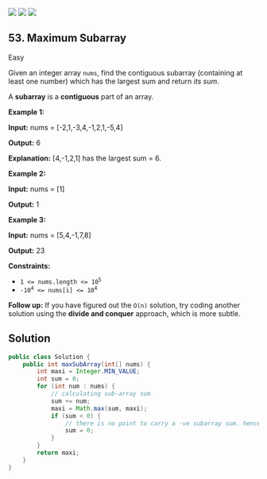 [![](https://img.shields.io/github/stars/javadev/LeetCode-in-Java?label=Stars&style=flat-square)](https://github.com/javadev/LeetCode-in-Java)
[![](https://img.shields.io/github/forks/javadev/LeetCode-in-Java?label=Fork%20me%20on%20GitHub%20&style=flat-square)](https://github.com/javadev/LeetCode-in-Java/fork)
[![](https://img.shields.io/badge/-LeetCode%20in%20Kotlin-blue?style=flat-square)](https://github.com/javadev/LeetCode-in-Kotlin)

## 53\. Maximum Subarray

Easy

Given an integer array `nums`, find the contiguous subarray (containing at least one number) which has the largest sum and return _its sum_.

A **subarray** is a **contiguous** part of an array.

**Example 1:**

**Input:** nums = [-2,1,-3,4,-1,2,1,-5,4]

**Output:** 6

**Explanation:** [4,-1,2,1] has the largest sum = 6. 

**Example 2:**

**Input:** nums = [1]

**Output:** 1 

**Example 3:**

**Input:** nums = [5,4,-1,7,8]

**Output:** 23 

**Constraints:**

*   <code>1 <= nums.length <= 10<sup>5</sup></code>
*   <code>-10<sup>4</sup> <= nums[i] <= 10<sup>4</sup></code>

**Follow up:** If you have figured out the `O(n)` solution, try coding another solution using the **divide and conquer** approach, which is more subtle.

## Solution

```java
public class Solution {
    public int maxSubArray(int[] nums) {
        int maxi = Integer.MIN_VALUE;
        int sum = 0;
        for (int num : nums) {
            // calculating sub-array sum
            sum += num;
            maxi = Math.max(sum, maxi);
            if (sum < 0) {
                // there is no point to carry a -ve subarray sum. hence setting to 0
                sum = 0;
            }
        }
        return maxi;
    }
}
```